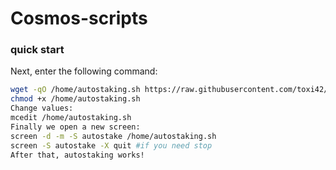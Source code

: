 # Cosmos-scripts
### quick start
Next, enter the following command:
```sh
wget -qO /home/autostaking.sh https://raw.githubusercontent.com/toxi42/Cosmos-scripts/main/autostaking.sh
chmod +x /home/autostaking.sh
Change values:
mcedit /home/autostaking.sh
Finally we open a new screen:
screen -d -m -S autostake /home/autostaking.sh
screen -S autostake -X quit #if you need stop
After that, autostaking works!
```
